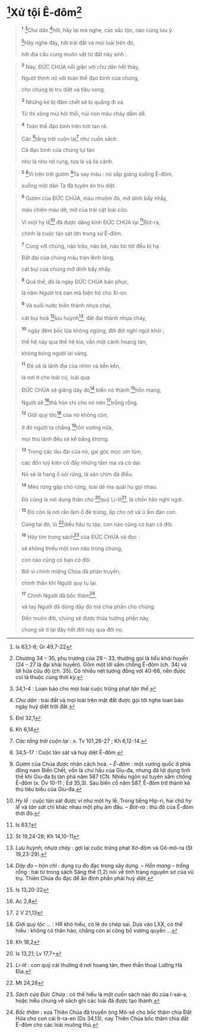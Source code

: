 # [^1*]Xử tội Ê-đôm[^1]

> <sup><b>1</b></sup> [^2]Chư dân [^3]hỡi, hãy lại mà nghe, các sắc tộc, nào cùng lưu ý.
> 
> [^2*]Hãy nghe đây, hỡi trái đất và mọi loài trên đó,
> 
> hỡi địa cầu cùng muôn vật từ đất nảy sinh :
>


> <sup><b>2</b></sup> Này, ĐỨC CHÚA nổi giận với chư dân hết thảy,
> 
> Người thịnh nộ với toàn thể đạo binh của chúng,
> 
> cho chúng bị tru diệt và tiêu vong.
>


> <sup><b>3</b></sup> Những kẻ bị đâm chết sẽ bị quẳng đi xa.
> 
> Tử thi xông mùi hôi thối, núi non máu chảy dầm dề.
>


> <sup><b>4</b></sup> Toàn thể đạo binh trên trời tan rã.
> 
> Các [^3*]tầng trời cuộn lại[^4] như cuốn sách.
> 
> Cả đạo binh của chúng lụi tàn
> 
> như lá nho rơi rụng, tựa lá vả lìa cành.
>


> <sup><b>5</b></sup> [^5]Vì trên trời gươm [^6]Ta say máu : nó sắp giáng xuống Ê-đôm,
> 
> xuống một dân Ta đã tuyên án tru diệt.
>


> <sup><b>6</b></sup> Gươm của ĐỨC CHÚA, máu nhuộm đỏ, mỡ dính bầy nhầy,
> 
> máu chiên máu dê, mỡ của trái cật loài cừu.
> 
> Vì một hy lễ[^7] đã được dâng kính ĐỨC CHÚA tại [^4*]Bót-ra,
> 
> chính là cuộc tàn sát lớn trong xứ Ê-đôm.
>


> <sup><b>7</b></sup> Cùng với chúng, nào trâu, nào bê, nào bò tót đều bị hạ.
> 
> Đất đai của chúng máu tràn lênh láng,
> 
> cát bụi của chúng mỡ dính bầy nhầy.
>


> <sup><b>8</b></sup> Quả thế, đó là ngày ĐỨC CHÚA báo phục,
> 
> là năm Người trả oán mà biện hộ cho Xi-on.
>


> <sup><b>9</b></sup> Và suối nước biến thành nhựa chai,
> 
> cát bụi hoá [^5*]lưu huỳnh[^8], đất đai thành nhựa cháy,
>


> <sup><b>10</b></sup> ngày đêm bốc lửa không ngừng, đời đời nghi ngút khói ;
> 
> thế hệ này qua thế hệ kia, vẫn một cảnh hoang tàn,
> 
> không bóng người lai vãng.
>


> <sup><b>11</b></sup> Đó sẽ là lãnh địa của nhím và kền kền,
> 
> là nơi ở cho loài cú, loài quạ.
> 
> ĐỨC CHÚA sẽ giăng dây đo[^9] biến nó thành [^6*]hỗn mang,
> 
> Người sẽ [^7*]thả hòn chì cho nó nên [^8*]trống rỗng.
>


> <sup><b>12</b></sup> Giới quý tộc[^10] của nó không còn,
> 
> ở đó người ta chẳng [^9*]tôn vương nữa,
> 
> mọi thủ lãnh đều sẽ kể bằng không.
>


> <sup><b>13</b></sup> Trong các lâu đài của nó, gai góc mọc um tùm,
> 
> các đồn luỹ kiên cố đầy những tầm ma và cỏ dại.
> 
> Nó sẽ là hang ổ sói rừng, là sân chim đà điểu.
>


> <sup><b>14</b></sup> Mèo rừng gặp chó rừng, loài dê ma quái hú gọi nhau.
> 
> Đó cũng là nơi dung thân cho [^10*]quỷ Li-lít[^11], là chốn hắn nghỉ ngơi.
>


> <sup><b>15</b></sup> Đó còn là nơi rắn làm ổ đẻ trứng, ấp cho nở và ủ ấm đàn con.
> 
> Cũng tại đó, lũ [^11*]diều hâu tụ tập, con nào cũng có bạn có đôi.
>


> <sup><b>16</b></sup> Hãy tìm trong sách[^12] của ĐỨC CHÚA và đọc :
> 
> sẽ không thiếu một con nào trong chúng,
> 
> con nào cũng có bạn có đôi.
> 
> Bởi vì chính miệng Chúa đã phán truyền,
> 
> chính thần khí Người quy tụ lại.
>


> <sup><b>17</b></sup> Chính Người đã bốc thăm[^13],
> 
> và tay Người đã dùng dây đo mà chia phần cho chúng.
> 
> Đến muôn đời, chúng sẽ được thừa hưởng phần này,
> 
> chúng sẽ ở lại đây hết đời này qua đời nọ.
>

[^1]: Chương 34 – 35, phụ trương của 28 – 33, thường gọi là <i>tiểu khải huyền</i> (24 – 27 là đại khải huyền). Gồm một lời sấm chống Ê-đôm (ch. 34) và lời hứa cứu độ (ch. 35). Có nhiều nét tương đồng với 40-66, nên được coi là thuộc cùng thời kỳ.
[^2]: 34,1-4 : Loan báo cho mọi loài cuộc trừng phạt <i>tận thế</i>.
[^3]: <i>Chư dân</i> : trái đất và mọi loài trên mặt đất được gọi tới nghe loan báo ngày huỷ diệt trời đất.
[^4]: <i>Các tầng trời cuộn lại</i> : x. Tv 101,26-27 ; Kh 6,12-14.
[^5]: 34,5-17 : Cuộc tàn sát và huỷ diệt Ê-đôm.
[^6]: <i>Gươm</i> của Chúa được nhân cách hoá. – <i>Ê-đôm</i> : một vương quốc ở phía đông nam Biển Chết, vốn là chư hầu của Giu-đa, nhưng đã lợi dụng tình thế khi Giu-đa bị tàn phá năm 587 tCN. Nhiều ngôn sứ tuyên sấm chống Ê-đôm (x. Ôv 10-11 ; Ed 35,3). Sau biến cố năm 587, Ê-đôm trở thành kẻ thù tiêu biểu của Giu-đa.
[^7]: <i>Hy lễ</i> : cuộc tàn sát được ví như một hy lễ. Trong tiếng Híp-ri, hai chữ <i>hy lễ</i> và <i>tàn sát</i> chỉ khác nhau một phụ âm đầu. – <i>Bót-ra</i> : thủ đô của Ê-đôm thời đó.
[^8]: <i>Lưu huỳnh, nhựa cháy</i> : gợi lại cuộc trừng phạt Xơ-đôm và Gô-mô-ra (St 19,23-29).
[^9]: <i>Dây đo – hòn chì</i> : dụng cụ đo đạc trong xây dựng. – <i>Hỗn mang – trống rỗng</i> : hai từ trong sách Sáng thế (1,2) nói về tình trạng nguyên sơ của vũ trụ. Thiên Chúa đo đạc để ấn định phần phải huỷ diệt.
[^10]: <i>Giới quý tộc ...</i> : HR khó hiểu, có lẽ do chép sai. Dựa vào LXX, có thể hiểu : không có thân hào, chẳng còn ai công bố vương quyền ...
[^11]: <i>Li-lít</i> : con quỷ cái thường ở nơi hoang tàn, theo thần thoại Lưỡng Hà Địa.
[^12]: <i>Sách của Đức Chúa</i> : có thể hiểu là một cuốn sách nào đó của I-sai-a, hoặc hiểu chung về sách ghi các loài đã được tạo thành.
[^13]: <i>Bốc thăm</i> : xưa Thiên Chúa đã truyền ông Mô-sê cho bốc thăm chia Đất Hứa cho con cái Ít-ra-en (Ds 34,13), nay Thiên Chúa bốc thăm chia đất Ê-đôm cho các loài muông thú.
[^1*]: Is 63,1-6; Gr 49,7-22
[^2*]: Đnl 32,1
[^3*]: Kh 6,14
[^4*]: Is 63,1
[^5*]: St 19,24-28; Kh 14,10-11
[^6*]: Is 13,20-22
[^7*]: Ac 2,8
[^8*]: 2 V 21,13
[^9*]: Kh 18,2
[^10*]: Is 13,21; Lv 17,7+
[^11*]: Mt 24,28
